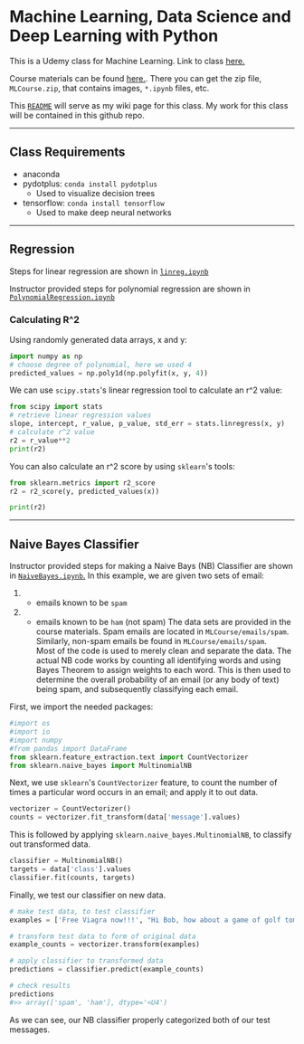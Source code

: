 # Machine Learning, Data Science and Deep Learning with Python
This is a Udemy class for Machine Learning.  Link to class [here.](https://bah.udemy.com/course/data-science-and-machine-learning-with-python-hands-on)

Course materials can be found [here.](https://sundog-education.com/machine-learning/).  There you can get the zip file, `MLCourse.zip`, that contains images, `*.ipynb` files, etc.

This [`README`](./README.md) will serve as my wiki page for this class.  My work for this class will be contained in this github repo.

----
## Class Requirements
- anaconda
- pydotplus: `conda install pydotplus`
  - Used to visualize decision trees
- tensorflow: `conda install tensorflow`
  - Used to make deep neural networks

----
## Regression
Steps for linear regression are shown in [`linreg.ipynb`](./notebooks/made/linreg.ipynb)

Instructor provided steps for polynomial regression are shown in [`PolynomialRegression.ipynb`](./notebooks/provided/PolynomialRegression.ipynb)


### Calculating R^2
Using randomly generated data arrays, x and y:
```py
import numpy as np
# choose degree of polynomial, here we used 4
predicted_values = np.poly1d(np.polyfit(x, y, 4))
```

We can use `scipy.stats`'s linear regression tool to calculate an r^2 value:
```py
from scipy import stats
# retrieve linear regression values
slope, intercept, r_value, p_value, std_err = stats.linregress(x, y)
# calculate r^2 value
r2 = r_value**2
print(r2)
```

You can also calculate an r^2 score by using `sklearn`'s tools:
```py
from sklearn.metrics import r2_score
r2 = r2_score(y, predicted_values(x))

print(r2)
```

----
## Naive Bayes Classifier
Instructor provided steps for making a Naive Bays (NB) Classifier are shown in [`NaiveBayes.ipynb`.](./notebooks/provided/NaiveBayes.ipynb) 
In this example, we are given two sets of email:
1. - emails known to be `spam`
2. - emails known to be `ham` (not spam)
The data sets are provided in the course materials.  Spam emails are located in `MLCourse/emails/spam`.  Similarly, non-spam emails be found in `MLCourse/emails/spam`.<br>
Most of the code is used to merely clean and separate the data.  The actual NB code works by counting all identifying words and using Bayes Theorem to assign weights to each word.  This is then used to determine the overall probability of an email (or any body of text) being spam, and subsequently classifying each email.

First, we import the needed packages:
```py
#import os
#import io
#import numpy
#from pandas import DataFrame
from sklearn.feature_extraction.text import CountVectorizer
from sklearn.naive_bayes import MultinomialNB
```

Next, we use `sklearn`'s `CountVectorizer` feature, to count the number of times a particular word occurs in an email; and apply it to out data.
```py
vectorizer = CountVectorizer()
counts = vectorizer.fit_transform(data['message'].values)
```

This is followed by applying `sklearn.naive_bayes.MultinomialNB`, to classify out transformed data.
```py
classifier = MultinomialNB()
targets = data['class'].values
classifier.fit(counts, targets)
```

Finally, we test our classifier on new data.
```py
# make test data, to test classifier
examples = ['Free Viagra now!!!', "Hi Bob, how about a game of golf tomorrow?"]

# transform test data to form of original data
example_counts = vectorizer.transform(examples)

# apply classifier to transformed data
predictions = classifier.predict(example_counts)

# check results
predictions
#>> array(['spam', 'ham'], dtype='<U4')
```
As we can see, our NB classifier properly categorized both of our test messages.



<!--
----
## ___
Instructor provided steps for ___ are shown in [`___`](./notebooks/provided/___.ipynb)
```py

```

----
## ___
Instructor provided steps for making a ___ are shown in [`___`](./notebooks/provided/___.ipynb)
```py

```

----
## 
Instructor provided steps for making a 
 are shown in [``](./notebooks/provided/.ipynb)
```py

```

----
## 
Instructor provided steps for 
 are shown in [``](./notebooks/provided/.ipynb)
```py

```
-->